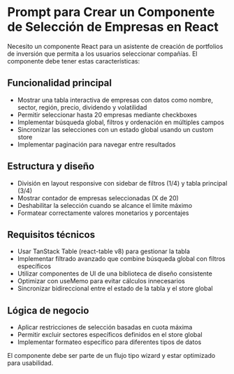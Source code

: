 # Prompt para Crear un Componente de Selección de Empresas en React

Necesito un componente React para un asistente de creación de portfolios de inversión que permita a los usuarios seleccionar compañías. El componente debe tener estas características:

## Funcionalidad principal
- Mostrar una tabla interactiva de empresas con datos como nombre, sector, región, precio, dividendo y volatilidad
- Permitir seleccionar hasta 20 empresas mediante checkboxes
- Implementar búsqueda global, filtros y ordenación en múltiples campos
- Sincronizar las selecciones con un estado global usando un custom store
- Implementar paginación para navegar entre resultados

## Estructura y diseño
- División en layout responsive con sidebar de filtros (1/4) y tabla principal (3/4)
- Mostrar contador de empresas seleccionadas (X de 20)
- Deshabilitar la selección cuando se alcance el límite máximo
- Formatear correctamente valores monetarios y porcentajes

## Requisitos técnicos
- Usar TanStack Table (react-table v8) para gestionar la tabla
- Implementar filtrado avanzado que combine búsqueda global con filtros específicos
- Utilizar componentes de UI de una biblioteca de diseño consistente
- Optimizar con useMemo para evitar cálculos innecesarios
- Sincronizar bidireccional entre el estado de la tabla y el store global

## Lógica de negocio
- Aplicar restricciones de selección basadas en cuota máxima
- Permitir excluir sectores específicos definidos en el store global
- Implementar formateo específico para diferentes tipos de datos

El componente debe ser parte de un flujo tipo wizard y estar optimizado para usabilidad.